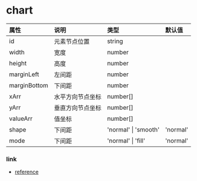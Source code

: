 # chart

| 属性         | 说明             | 类型                 | 默认值   |
| :----------- | :--------------- | :------------------- | :------- |
| id           | 元素节点位置     | string               |          |
| width        | 宽度             | number               |          |
| height       | 高度             | number               |          |
| marginLeft   | 左间距           | number               |          |
| marginBottom | 下间距           | number               |          |
| xArr         | 水平方向节点坐标 | number[]             |          |
| yArr         | 垂直方向节点坐标 | number[]             |          |
| valueArr     | 值坐标           | number[]             |          |
| shape        | 下间距           | 'normal' \| 'smooth' | 'normal' |
| mode         | 下间距           | 'normal' \| 'fill'   | 'normal' |

### link

* [reference](https://juejin.cn/post/6950684708443258894)